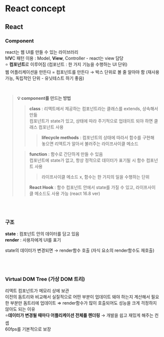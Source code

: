 # React concept

## React

### Component
react는 웹 UI를 만들 수 있는 라이브러리<br>
M**V**C 패턴 이용 : Model, **View**, Controller - react는 view 담당<br>
⭐️ **컴포넌트**로 이루어짐 (컴포넌트 : 한 가지 기능을 수행하는 UI 단위)<br>
웹 어플리케이션을 만든다 = 컴포넌트를 만든다 → 박스 단위로 볼 줄 알아야 함 (재사용 가능, 독립적인 단위 - 유닛테스트 하기 좋음)<br>

<br>

> **💡 component를 만드는 방법** <br>
>> **class** : 리액트에서 제공하는 컴포넌트라는 클래스를 extends, 상속해서 만듦 <br>
>> 컴포넌트가 state가 있고, 상태에 따라 주기적으로 업데이트 되야 하면 클래스 컴포넌트 사용 <br>
>>> **lifecycle methods** : 컴포넌트의 상태에 따라서 함수를 구현해 놓으면 리액트가 알아서 불러주는 라이프사이클 메소드
>
>> **function** : 함수로 간단하게 만들 수 있음 <br>
>> 컴포넌트에 state가 없고, 항상 정적으로 데이터가 표기될 시 함수 컴포넌트 사용
>>> 라이프사이클 메소드 x, 함수는 한 가지의 일을 수행하는 단위
>>
>> **React Hook** : 함수 컴포넌트 안에서 state를 가질 수 있고, 라이프사이클 메소드도 사용 가능 (react 16.8 ver)

<br><br>

### 구조
**state** : 컴포넌트 안의 데이터를 담고 있음<br>
**render** : 사용자에게 UI를 표기<br>

state의 데이터가 변경되면 → render함수 호출 (자식 요소의 render함수도 재호출)

<br><br>

### Virtual DOM Tree (가상 DOM 트리)

리액트 컴포넌트가 메모리 상에 보관<br>
이전의 돔트리와 비교해서 실질적으로 어떤 부분이 업데이트 돼야 하는지 계산해서 필요한 부분만 돔트리에 업데이트 ⇒ render함수가 많이 호출되어도 성능을 크게 걱정하지 않아도 되는 이유<br>
⭐**데이터가 변경될 때마다 어플리케이션 전체를 렌더링** → 개발을 쉽고 재밌게 해주는 컨셉<br>
60fps를 기본적으로 보장<br>


